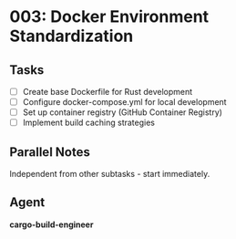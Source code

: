 # 003: Docker Environment Standardization

## Tasks
- [ ] Create base Dockerfile for Rust development
- [ ] Configure docker-compose.yml for local development
- [ ] Set up container registry (GitHub Container Registry)
- [ ] Implement build caching strategies

## Parallel Notes
Independent from other subtasks - start immediately.

## Agent
**cargo-build-engineer**